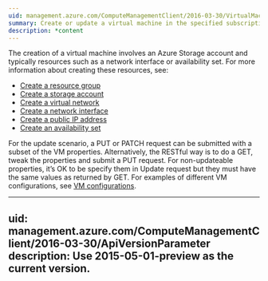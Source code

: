 ```yaml
---
uid: management.azure.com/ComputeManagementClient/2016-03-30/VirtualMachines_CreateOrUpdate
summary: Create or update a virtual machine in the specified subscription.
description: *content
---
```


The creation of a virtual machine involves an Azure Storage account and typically resources such as a network interface or availability set. For more information about creating these resources, see:

- [Create a resource group](../resources/resourcegroups#ResourceGroups_CreateOrUpdate)
- [Create a storage account](../storage/storageaccounts#StorageAccounts_Create)
- [Create a virtual network](../network/virtualnetworks#VirtualNetworks_CreateOrUpdate)
- [Create a network interface](../network/networkinterfaces#NetworkInterfaces_CreateOrUpdate)
- [Create a public IP address](../network/publicipaddresses#PublicIPAddresses_CreateOrUpdate)
- [Create an availability set](./availabilitysets#AvailabilitySets_CreateOrUpdate)

For the update scenario, a PUT or PATCH request can be submitted with a subset of the VM properties. Alternatively, the RESTful way is to do a GET, tweak the properties and submit a PUT request. For non-updateable properties, it’s OK to be specify them in Update request but they must have the same values as returned by GET. For examples of different VM configurations, see [VM configurations](vm-configuration.md).

---
uid: management.azure.com/ComputeManagementClient/2016-03-30/ApiVersionParameter
description: Use 2015-05-01-preview as the current version.
---


